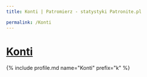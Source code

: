 ```yaml
---
title: Konti | Patromierz - statystyki Patronite.pl

permalink: /Konti
---
```


# [Konti](https://patronite.pl/Konti)

{% include profile.md name="Konti" prefix="k" %}
